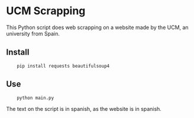 # UCM Scrapping

This Python script does web scrapping on a website made by the UCM, an university from Spain.
## Install

		pip install requests beautifulsoup4
## Use
		python main.py


The text on the script is in spanish, as the website is in spanish.